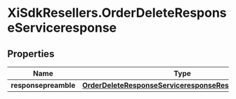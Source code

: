 # XiSdkResellers.OrderDeleteResponseServiceresponse

## Properties

Name | Type | Description | Notes
------------ | ------------- | ------------- | -------------
**responsepreamble** | [**OrderDeleteResponseServiceresponseResponsepreamble**](OrderDeleteResponseServiceresponseResponsepreamble.md) |  | [optional] 


